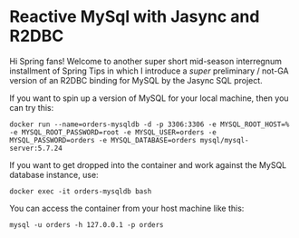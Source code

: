# Reactive MySql with Jasync and R2DBC 

Hi Spring fans! Welcome to another super short mid-season interregnum installment of Spring Tips in which I introduce a *super* preliminary / not-GA version of an R2DBC binding for MySQL by the Jasync SQL project. 

If you want to spin up a version of MySQL for your local machine, then you can try this:

```
docker run --name=orders-mysqldb -d -p 3306:3306 -e MYSQL_ROOT_HOST=% -e MYSQL_ROOT_PASSWORD=root -e MYSQL_USER=orders -e MYSQL_PASSWORD=orders -e MYSQL_DATABASE=orders mysql/mysql-server:5.7.24
```

If you want to get dropped into the container and work against the MySQL database instance, use:

```
docker exec -it orders-mysqldb bash 
```

You can access the container from your host machine like this: 

```
mysql -u orders -h 127.0.0.1 -p orders
```
